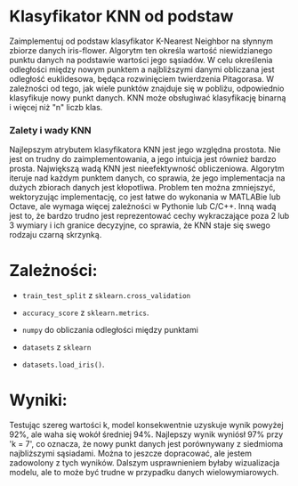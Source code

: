 # Klasyfikator KNN od podstaw

Zaimplementuj od podstaw klasyfikator K-Nearest Neighbor na słynnym zbiorze danych iris-flower. Algorytm ten określa wartość niewidzianego punktu danych na podstawie wartości jego sąsiadów. W celu określenia odległości między nowym punktem a najbliższymi danymi obliczana jest odległość euklidesowa, będąca rozwinięciem twierdzenia Pitagorasa. W zależności od tego, jak wiele punktów znajduje się w pobliżu, odpowiednio klasyfikuje nowy punkt danych. KNN może obsługiwać klasyfikację binarną i więcej niż "n" liczb klas.

### Zalety i wady KNN

Najlepszym atrybutem klasyfikatora KNN jest jego względna prostota. Nie jest on trudny do zaimplementowania, a jego intuicja jest również bardzo prosta. Największą wadą KNN jest nieefektywność obliczeniowa. Algorytm iteruje nad każdym punktem danych, co sprawia, że jego implementacja na dużych zbiorach danych jest kłopotliwa. Problem ten można zmniejszyć, wektoryzując implementację, co jest łatwe do wykonania w MATLABie lub Octave, ale wymaga więcej zależności w Pythonie lub C/C++. Inną wadą jest to, że bardzo trudno jest reprezentować cechy wykraczające poza 2 lub 3 wymiary i ich granice decyzyjne, co sprawia, że KNN staje się swego rodzaju czarną skrzynką.

# Zależności:

* `train_test_split` z `sklearn.cross_validation`

* `accuracy_score` z `sklearn.metrics`.

* `numpy` do obliczania odległości między punktami

* `datasets` z `sklearn`

* `datasets.load_iris()`.

# Wyniki:

Testując szereg wartości k, model konsekwentnie uzyskuje wynik powyżej 92%, ale waha się wokół średniej 94%.  Najlepszy wynik wyniósł 97% przy 'k = 7', co oznacza, że nowy punkt danych jest porównywany z siedmioma najbliższymi sąsiadami. Można to jeszcze dopracować, ale jestem zadowolony z tych wyników. Dalszym usprawnieniem byłaby wizualizacja modelu, ale to może być trudne w przypadku danych wielowymiarowych.  
